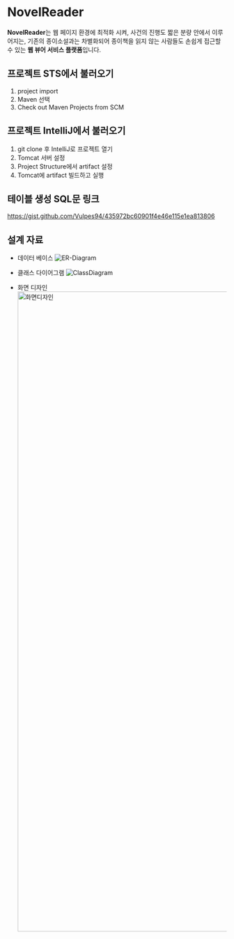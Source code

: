 # NovelReader

**NovelReader**는
웹 페이지 환경에 최적화 시켜, 사건의 진행도 짧은 분량 안에서 이루어지는, 
기존의 종이소설과는 차별화되어 종이책을 읽지 않는 사람들도 손쉽게 접근할 수 있는 
**웹 뷰어 서비스 플랫폼**입니다.


## 프로젝트 STS에서 불러오기

1. project import
2. Maven 선택
3. Check out Maven Projects from SCM

## 프로젝트 IntelliJ에서 불러오기

1. git clone 후 IntelliJ로 프로젝트 열기
2. Tomcat 서버 설정
3. Project Structure에서 artifact 설정
4. Tomcat에 artifact 빌드하고 실행

## 테이블 생성 SQL문 링크

https://gist.github.com/Vulpes94/435972bc60901f4e46e115e1ea813806

## 설계 자료

- 데이터 베이스
![ER-Diagram](https://github.com/Vulpes94/novelreader/assets/74402423/b4761a4b-d39f-4827-b6db-646f398ba56d)


- 클래스 다이어그램
![ClassDiagram](https://github.com/Vulpes94/novelreader/assets/74402423/a63267aa-5937-4f45-bc60-4c63d1ea7c03)


- 화면 디자인
  <img width="1470" alt="화면디자인" src="https://github.com/Vulpes94/novelreader/assets/74402423/5b422c15-06bc-4ac2-80f5-1f0685ed3112">
